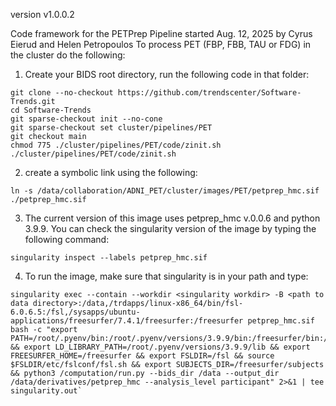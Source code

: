 version v1.0.0.2

Code framework for the PETPrep Pipeline started Aug. 12, 2025 by Cyrus Eierud and Helen Petropoulos
To process PET (FBP, FBB, TAU or FDG) in the cluster do the following:

1) Create your BIDS root directory, run the following code in that folder:
```
git clone --no-checkout https://github.com/trendscenter/Software-Trends.git
cd Software-Trends
git sparse-checkout init --no-cone
git sparse-checkout set cluster/pipelines/PET
git checkout main
chmod 775 ./cluster/pipelines/PET/code/zinit.sh
./cluster/pipelines/PET/code/zinit.sh
```
2) create a symbolic link using the following:
```
ln -s /data/collaboration/ADNI_PET/cluster/images/PET/petprep_hmc.sif ./petprep_hmc.sif
```
3) The current version of this image uses petprep_hmc v.0.0.6 and python 3.9.9. You can check the singularity version of the image by typing the following command:
```
singularity inspect --labels petprep_hmc.sif
```
4) To run the image, make sure that singularity is in your path and type:
```
singularity exec --contain --workdir <singularity workdir> -B <path to data directory>:/data,/trdapps/linux-x86_64/bin/fsl-6.0.6.5:/fsl,/sysapps/ubuntu-applications/freesurfer/7.4.1/freesurfer:/freesurfer petprep_hmc.sif bash -c "export PATH=/root/.pyenv/bin:/root/.pyenv/versions/3.9.9/bin:/freesurfer/bin:/fsl/bin:$PATH && export LD_LIBRARY_PATH=/root/.pyenv/versions/3.9.9/lib && export FREESURFER_HOME=/freesurfer && export FSLDIR=/fsl && source $FSLDIR/etc/fslconf/fsl.sh && export SUBJECTS_DIR=/freesurfer/subjects && python3 /computation/run.py --bids_dir /data --output_dir /data/derivatives/petprep_hmc --analysis_level participant" 2>&1 | tee singularity.out`
```
